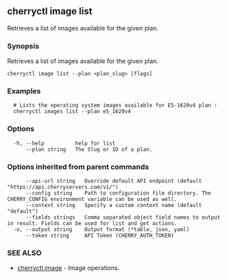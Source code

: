 ## cherryctl image list

Retrieves a list of images available for the given plan.

### Synopsis

Retrieves a list of images available for the given plan.

```
cherryctl image list --plan <plan_slug> [flags]
```

### Examples

```
  # Lists the operating system images available for E5-1620v4 plan :
  cherryctl images list --plan e5_1620v4
```

### Options

```
  -h, --help          help for list
      --plan string   The Slug or ID of a plan.
```

### Options inherited from parent commands

```
      --api-url string   Override default API endpoint (default "https://api.cherryservers.com/v1/")
      --config string    Path to configuration file directory. The CHERRY_CONFIG environment variable can be used as well.
      --context string   Specify a custom context name (default "default")
      --fields strings   Comma separated object field names to output in result. Fields can be used for list and get actions.
  -o, --output string    Output format (*table, json, yaml)
      --token string     API Token (CHERRY_AUTH_TOKEN)
```

### SEE ALSO

* [cherryctl image](cherryctl_image.md)	 - Image operations.

